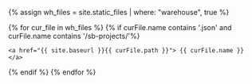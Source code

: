 {% assign wh_files = site.static_files | where: "warehouse", true %}


{% for cur_file in wh_files %}
  {% if curFile.name contains '.json' and curFile.name contains '/sb-projects/'%}
    
    <a href="{{ site.baseurl }}{{ curFile.path }}"> {{ curFile.name }} </a>
  {% endif %}
{% endfor %}
